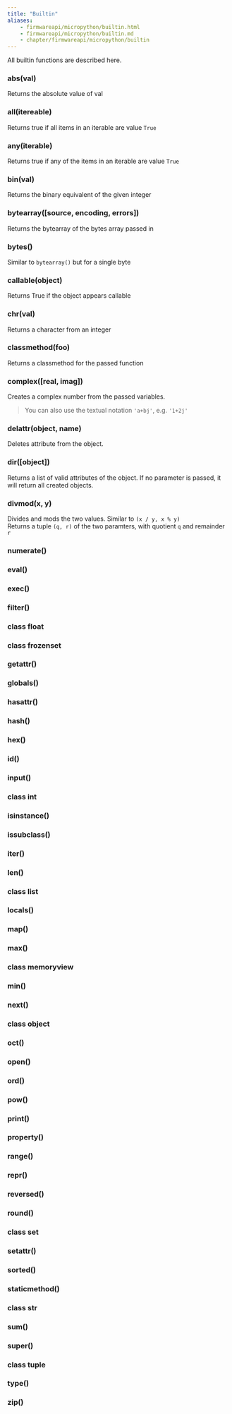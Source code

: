 ```yaml
---
title: "Builtin"
aliases:
    - firmwareapi/micropython/builtin.html
    - firmwareapi/micropython/builtin.md
    - chapter/firmwareapi/micropython/builtin
---
```


All builtin functions are described here. 

### abs(val)

Returns the absolute value of val

### all(itereable)

Returns true if all items in an iterable are value `True`

### any(iterable)

Returns true if any of the items in an iterable are value `True`

### bin(val)

Returns the binary equivalent of the given integer

### bytearray([source, encoding, errors])

Returns the bytearray of the bytes array passed in

### bytes()

Similar to `bytearray()` but for a single byte

### callable(object)

Returns True if the object appears callable

### chr(val)

Returns a character from an integer

### classmethod(foo)

Returns a classmethod for the passed function

### complex([real, imag])

Creates a complex number from the passed variables. 
> You can also use the textual notation `'a+bj'`, e.g. `'1+2j'`

### delattr(object, name)

Deletes attribute from the object.

### dir([object])

Returns a list of valid attributes of the object. If no parameter is passed, it will return all created objects.

### divmod(x, y)

Divides and mods the two values. Similar to `(x / y, x % y)` \
Returns a tuple `(q, r)` of the two paramters, with quotient `q` and remainder `r`

### numerate()

### eval()

### exec()

### filter()

### class float

### class frozenset

### getattr()

### globals()

### hasattr()

### hash()

### hex()

### id()

### input()

### class int

### isinstance()

### issubclass()

### iter()

### len()

### class list

### locals()

### map()

### max()

### class memoryview

### min()

### next()

### class object

### oct()

### open()

### ord()

### pow()

### print()

### property()

### range()

### repr()

### reversed()

### round()

### class set

### setattr()

### sorted()

### staticmethod()

### class str

### sum()

### super()

### class tuple

### type()

### zip()
